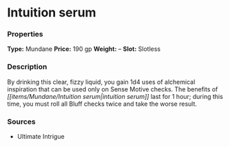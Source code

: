 ﻿---
Title: "Intuition serum"
Type: "Mundane"
Price: "190 gp"
Weight: "–"
Slot: "Slotless"
Description: |
  "By drinking this clear, fizzy liquid, you gain 1d4 uses of alchemical inspiration that can be used only on Sense Motive checks. The benefits of intuition serum last for 1 hour; during this time, you must roll all Bluff checks twice and take the worse result."
Sources: "['Ultimate Intrigue']"
---

# Intuition serum

### Properties

**Type:** Mundane **Price:** 190 gp **Weight:** – **Slot:** Slotless

### Description

By drinking this clear, fizzy liquid, you gain 1d4 uses of alchemical inspiration that can be used only on Sense Motive checks. The benefits of _[[items/Mundane/Intuition serum|intuition serum]]_ last for 1 hour; during this time, you must roll all Bluff checks twice and take the worse result.

### Sources

* Ultimate Intrigue
